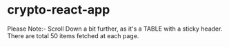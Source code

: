 # crypto-react-app

Please Note:- Scroll Down a bit further, as it's a TABLE with a sticky header. There are total 50 items fetched at each page. 
